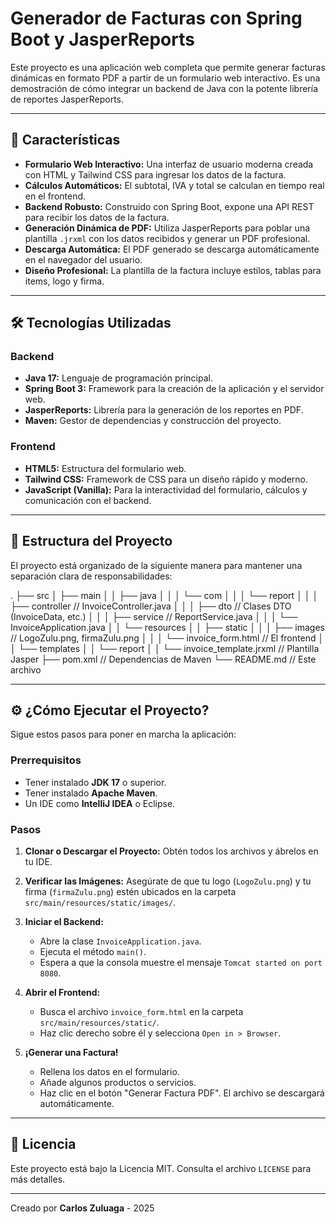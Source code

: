 # Generador de Facturas con Spring Boot y JasperReports

Este proyecto es una aplicación web completa que permite generar facturas dinámicas en formato PDF a partir de un formulario web interactivo. Es una demostración de cómo integrar un backend de Java con la potente librería de reportes JasperReports.

---

## 🚀 Características

-   **Formulario Web Interactivo:** Una interfaz de usuario moderna creada con HTML y Tailwind CSS para ingresar los datos de la factura.
-   **Cálculos Automáticos:** El subtotal, IVA y total se calculan en tiempo real en el frontend.
-   **Backend Robusto:** Construido con Spring Boot, expone una API REST para recibir los datos de la factura.
-   **Generación Dinámica de PDF:** Utiliza JasperReports para poblar una plantilla `.jrxml` con los datos recibidos y generar un PDF profesional.
-   **Descarga Automática:** El PDF generado se descarga automáticamente en el navegador del usuario.
-   **Diseño Profesional:** La plantilla de la factura incluye estilos, tablas para items, logo y firma.

---

## 🛠️ Tecnologías Utilizadas

### Backend
-   **Java 17:** Lenguaje de programación principal.
-   **Spring Boot 3:** Framework para la creación de la aplicación y el servidor web.
-   **JasperReports:** Librería para la generación de los reportes en PDF.
-   **Maven:** Gestor de dependencias y construcción del proyecto.

### Frontend
-   **HTML5:** Estructura del formulario web.
-   **Tailwind CSS:** Framework de CSS para un diseño rápido y moderno.
-   **JavaScript (Vanilla):** Para la interactividad del formulario, cálculos y comunicación con el backend.

---

## 📂 Estructura del Proyecto

El proyecto está organizado de la siguiente manera para mantener una separación clara de responsabilidades:


.
├── src
│   ├── main
│   │   ├── java
│   │   │   └── com
│   │   │       └── report
│   │   │           ├── controller  // InvoiceController.java
│   │   │           ├── dto         // Clases DTO (InvoiceData, etc.)
│   │   │           ├── service     // ReportService.java
│   │   │           └── InvoiceApplication.java
│   │   └── resources
│   │       ├── static
│   │       │   ├── images          // LogoZulu.png, firmaZulu.png
│   │       │   └── invoice_form.html  // El frontend
│   │       └── templates
│   │           └── report
│   │               └── invoice_template.jrxml  // Plantilla Jasper
├── pom.xml         // Dependencias de Maven
└── README.md       // Este archivo


---

## ⚙️ ¿Cómo Ejecutar el Proyecto?

Sigue estos pasos para poner en marcha la aplicación:

### Prerrequisitos
-   Tener instalado **JDK 17** o superior.
-   Tener instalado **Apache Maven**.
-   Un IDE como **IntelliJ IDEA** o Eclipse.

### Pasos

1.  **Clonar o Descargar el Proyecto:**
    Obtén todos los archivos y ábrelos en tu IDE.

2.  **Verificar las Imágenes:**
    Asegúrate de que tu logo (`LogoZulu.png`) y tu firma (`firmaZulu.png`) estén ubicados en la carpeta `src/main/resources/static/images/`.

3.  **Iniciar el Backend:**
    -   Abre la clase `InvoiceApplication.java`.
    -   Ejecuta el método `main()`.
    -   Espera a que la consola muestre el mensaje `Tomcat started on port 8080`.

4.  **Abrir el Frontend:**
    -   Busca el archivo `invoice_form.html` en la carpeta `src/main/resources/static/`.
    -   Haz clic derecho sobre él y selecciona `Open in > Browser`.

5.  **¡Generar una Factura!**
    -   Rellena los datos en el formulario.
    -   Añade algunos productos o servicios.
    -   Haz clic en el botón "Generar Factura PDF". El archivo se descargará automáticamente.

---

## 📄 Licencia

Este proyecto está bajo la Licencia MIT. Consulta el archivo `LICENSE` para más detalles.

---

Creado por **Carlos Zuluaga** - 2025
